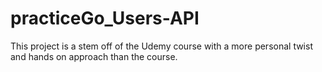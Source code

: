 # practiceGo_Users-API
This project is a stem off of the Udemy course with a more personal twist and hands on approach than the course.
